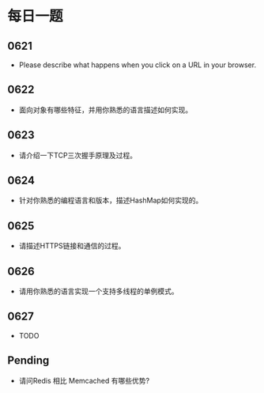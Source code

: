 # 每日一题

## 0621
- Please describe what happens when you click on a URL in your browser.

## 0622
- 面向对象有哪些特征，并用你熟悉的语言描述如何实现。

## 0623
- 请介绍一下TCP三次握手原理及过程。

## 0624
- 针对你熟悉的编程语言和版本，描述HashMap如何实现的。

## 0625
- 请描述HTTPS链接和通信的过程。

## 0626
- 请用你熟悉的语言实现一个支持多线程的单例模式。

## 0627
- TODO

## Pending
- 请问Redis 相比 Memcached 有哪些优势?





